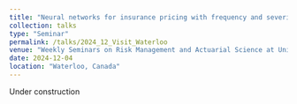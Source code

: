 ```yaml
---
title: "Neural networks for insurance pricing with frequency and severity data: a benchmark study from data preprocessing to technical tariff"
collection: talks
type: "Seminar"
permalink: /talks/2024_12_Visit_Waterloo
venue: "Weekly Seminars on Risk Management and Actuarial Science at University of Waterloo"
date: 2024-12-04
location: "Waterloo, Canada"
---
```


Under construction